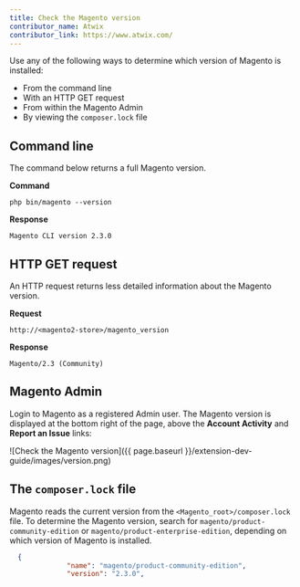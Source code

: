 ```yaml
---
title: Check the Magento version
contributor_name: Atwix
contributor_link: https://www.atwix.com/
---
```


Use any of the following ways to determine which version of Magento is installed:
 - From the command line
 - With an HTTP GET request
 - From within the Magento Admin
 - By viewing the `composer.lock` file
 
## Command line
The command below returns a full Magento version.

**Command**
```text  
php bin/magento --version
```

**Response**
```text
Magento CLI version 2.3.0
```

## HTTP GET request
An HTTP request returns less detailed information about the Magento version.

**Request**
```text
http://<magento2-store>/magento_version
```

**Response**
```text
Magento/2.3 (Community)
```

## Magento Admin

Login to Magento as a registered Admin user. The Magento version is displayed at the bottom right of the page, above the  **Account Activity** and **Report an Issue** links:

![Check the Magento version]({{ page.baseurl }}/extension-dev-guide/images/version.png)

## The `composer.lock` file
Magento reads the current version from the `<Magento_root>/composer.lock` file. To determine the Magento version, search for `magento/product-community-edition` or `magento/product-enterprise-edition`, depending on which version of Magento is installed.

```json
  {
              "name": "magento/product-community-edition",
              "version": "2.3.0",
```
